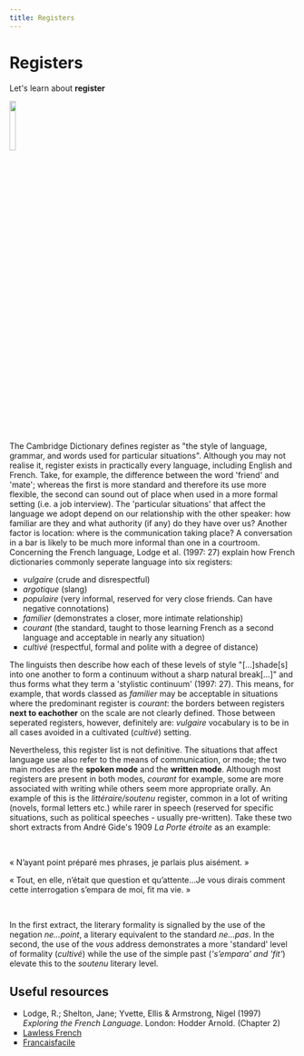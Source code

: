 ```yaml
---
title: Registers
---
```


<h1>Registers</h1>
<p>Let's learn about <strong>register</strong></p>
<p><img src="https://upload.wikimedia.org/wikipedia/commons/thumb/7/70/Bibliotekarien_konserverad_-_Skoklosters_slott_-_97136.tif/lossy-page1-440px-Bibliotekarien_konserverad_-_Skoklosters_slott_-_97136.tif.jpg" style="width:15%"></p>
<p>The Cambridge Dictionary defines register as "the style of language, grammar, and words used for particular situations". Although you may not realise it, register exists in practically every language, including English and French. Take, for example, the difference between the word 'friend' and 'mate'; whereas the first is more standard and therefore its use more flexible, the second can sound out of place when used in a more formal setting (i.e. a job interview). The 'particular situations' that affect the language we adopt depend on our relationship with the other speaker: how familiar are they and what authority (if any) do they have over us? Another factor is location: where is the communication taking place? A conversation in a bar is likely to be much more informal than one in a courtroom. 
<br>Concerning the French language, Lodge et al. (1997: 27) explain how French dictionaries commonly seperate language into six registers:</p>
<ul style="list-style-type: square;">
  <li><i>vulgaire</i> (crude and disrespectful)</li>
  <li><i>argotique</i> (slang)</li>
  <li><i>populaire</i> (very informal, reserved for very close friends. Can have negative connotations)</li>
  <li><i>familier</i> (demonstrates a closer, more intimate relationship)</li>
  <li><i>courant</i> (the standard, taught to those learning French as a second language and acceptable in nearly any situation)</li>
  <li><i>cultivé</i> (respectful, formal and polite with a degree of distance)</li>
</ul>
<p>The linguists then describe how each of these levels of style "[...]shade[s] into one another to form a continuum without a sharp natural break[...]" and thus forms what they term a 'stylistic continuum' (1997: 27). This means, for example, that words classed as <i>familier</i> may be acceptable in situations where the predominant register is <i>courant</i>: the borders between registers <strong>next to eachother</strong> on the scale are not clearly defined. Those between seperated registers, however, definitely are: <i>vulgaire</i> vocabulary is to be in all cases avoided in a cultivated (<i>cultivé</i>) setting. 

<p>Nevertheless, this register list is not definitive. The situations that affect language use also refer to the means of communication, or mode; the two main modes are the <strong>spoken mode</strong> and the <strong>written mode</strong>. Although most registers are present in both modes, <i>courant</i> for example, some are more associated with writing while others seem more appropriate orally. An example of this is the <i>littéraire/soutenu</i> register, common in a lot of writing (novels, formal letters etc.) while rarer in speech (reserved for specific situations, such as political speeches - usually pre-written). Take these two short extracts from André Gide's 1909 <i>La Porte étroite</i> as an example:</p>
<br>
<p lang="fr">« N’ayant point préparé mes phrases, je parlais plus aisément. »</p>
<p lang="fr">« Tout, en elle, n’était que question et qu’attente…Je vous dirais comment cette interrogation s’empara de moi, fit ma vie. »</p>
<br>
<p>In the first extract, the literary formality is signalled by the use of the negation <i>ne...point</i>, a literary equivalent to the standard <i>ne...pas</i>. In the second, the use of the <i>vous</i> address demonstrates a more 'standard' level of formality (<i>cultivé</i>) while the use of the simple past (<i>'s’empara' and 'fit'</i>) elevate this to the <i>soutenu</i> literary level.</p>

<h2>Useful resources</h2>
<ul style="list-style-type: square;">
  <li>Lodge, R.; Shelton, Jane; Yvette, Ellis & Armstrong, Nigel (1997) <i>Exploring the French Language</i>. London: Hodder Arnold. (Chapter 2)</li>
  <li><a href="https://www.lawlessfrench.com/linguistics/register/" target="_blank">Lawless French</a></li>
  <li><a href="https://www.francaisfacile.com/exercices/exercice-francais-2/exercice-francais-119094.php" target="_blank">Francaisfacile</a></li>
</ul>


